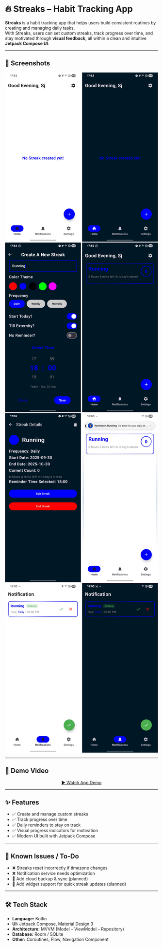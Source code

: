 # 🔥 Streaks – Habit Tracking App

**Streaks** is a habit tracking app that helps users build consistent routines by creating and managing daily tasks.  
With Streaks, users can set custom streaks, track progress over time, and stay motivated through **visual feedback**, all within a clean and intuitive **Jetpack Compose UI**.

---

## 📱 Screenshots

<p align="center">
    <img src="Screenshot_20250930_175315_Streak.jpg" alt="Home Screen Light mode" width="250"/>
    <img src="Screenshot_20250930_175349_Streak.jpg" alt="Home Screen Dark mode" width="250"/>
    <img src="Screenshot_20250930_175431_Streak.jpg" alt="Create Streak Screen" width="250"/>
    <img src="Screenshot_20250930_175527_Streak.jpg" alt="Home Screen with streak" width="250"/>
    <img src="Screenshot_20250930_175536_Streak.jpg" alt="Streak Details Screen" width="250"/>
  <img src="Screenshot_20250930_180002_Streak.jpg" alt="Notifcation message" width="250"/>
  <img src="Screenshot_20250930_180022_Streak.jpg" alt="Notification Screen" width="250"/>
  <img src="Screenshot_20250930_180028_Streak.jpg" alt="Notification Screen dark  mode" width="250"/>
</p>

---

## 🎥 Demo Video

<p align="center">
  <a href="https://github.com/yourusername/streaks/raw/main/demo/streaks_demo.mp4">
    ▶️ Watch App Demo
  </a>
</p>


---

## ✨ Features
- ✅ Create and manage custom streaks  
- ✅ Track progress over time  
- ✅ Daily reminders to stay on track  
- ✅ Visual progress indicators for motivation  
- ✅ Modern UI built with Jetpack Compose  

---

## 🐞 Known Issues / To-Do
- ❌ Streaks reset incorrectly if timezone changes  
- ❌ Notification service needs optimization  
- 🚧 Add cloud backup & sync (planned)  
- 🚧 Add widget support for quick streak updates (planned)  

---

## 🛠️ Tech Stack
- **Language:** Kotlin  
- **UI:** Jetpack Compose, Material Design 3  
- **Architecture:** MVVM (Model – ViewModel – Repository)  
- **Database:** Room / SQLite  
- **Other:** Coroutines, Flow, Navigation Component  


